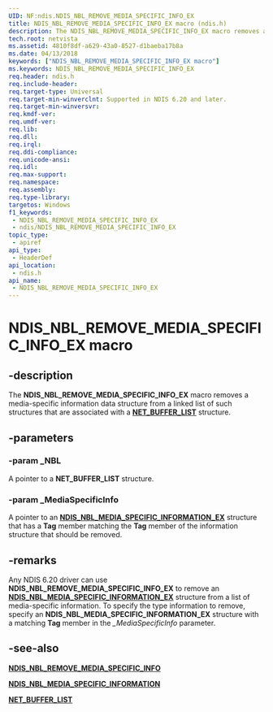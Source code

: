 ```yaml
---
UID: NF:ndis.NDIS_NBL_REMOVE_MEDIA_SPECIFIC_INFO_EX
title: NDIS_NBL_REMOVE_MEDIA_SPECIFIC_INFO_EX macro (ndis.h)
description: The NDIS_NBL_REMOVE_MEDIA_SPECIFIC_INFO_EX macro removes a media-specific information data structure from a linked list of such structures that are associated with a NET_BUFFER_LIST structure.
tech.root: netvista
ms.assetid: 4810f8df-a629-43a0-8527-d1baeba17b8a
ms.date: 04/13/2018
keywords: ["NDIS_NBL_REMOVE_MEDIA_SPECIFIC_INFO_EX macro"]
ms.keywords: NDIS_NBL_REMOVE_MEDIA_SPECIFIC_INFO_EX
req.header: ndis.h
req.include-header: 
req.target-type: Universal
req.target-min-winverclnt: Supported in NDIS 6.20 and later.
req.target-min-winversvr: 
req.kmdf-ver: 
req.umdf-ver: 
req.lib: 
req.dll: 
req.irql: 
req.ddi-compliance: 
req.unicode-ansi: 
req.idl: 
req.max-support: 
req.namespace: 
req.assembly: 
req.type-library: 
targetos: Windows
f1_keywords:
 - NDIS_NBL_REMOVE_MEDIA_SPECIFIC_INFO_EX
 - ndis/NDIS_NBL_REMOVE_MEDIA_SPECIFIC_INFO_EX
topic_type:
 - apiref
api_type:
 - HeaderDef
api_location:
 - ndis.h
api_name:
 - NDIS_NBL_REMOVE_MEDIA_SPECIFIC_INFO_EX
---
```


# NDIS_NBL_REMOVE_MEDIA_SPECIFIC_INFO_EX macro


## -description

The **NDIS_NBL_REMOVE_MEDIA_SPECIFIC_INFO_EX** macro removes a media-specific information data structure from a linked list of such structures that are associated with a [**NET_BUFFER_LIST**](ns-ndis-_net_buffer_list.md) structure.

## -parameters

### -param _NBL

A pointer to a **NET_BUFFER_LIST** structure.

### -param _MediaSpecificInfo

A pointer to an [**NDIS_NBL_MEDIA_SPECIFIC_INFORMATION_EX**](ns-ndis-_ndis_nbl_media_specific_information_ex.md) structure that has a **Tag** member matching the **Tag** member of the information structure that should be removed.

## -remarks

Any NDIS 6.20 driver can use **NDIS_NBL_REMOVE_MEDIA_SPECIFIC_INFO_EX** to remove an [**NDIS_NBL_MEDIA_SPECIFIC_INFORMATION_EX**](ns-ndis-_ndis_nbl_media_specific_information_ex.md) structure from a list of media-specific information. To specify the type information to remove, specify an **NDIS_NBL_MEDIA_SPECIFIC_INFORMATION_EX** structure with a matching **Tag** member in the *\_MediaSpecificInfo* parameter.

## -see-also

[**NDIS_NBL_REMOVE_MEDIA_SPECIFIC_INFO**](nf-ndis-ndis_nbl_get_media_specific_info.md)

[**NDIS_NBL_MEDIA_SPECIFIC_INFORMATION**](ns-ndis-_ndis_nbl_media_specific_information_ex.md)

[**NET_BUFFER_LIST**](ns-ndis-_net_buffer_list.md)

